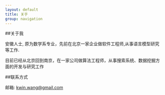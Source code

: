 ```yaml
---
layout: default
title: 关于
group: navigation
---
```


##关于我

安徽人士, 原为数学系专业，先前在北京一家企业做软件工程师,从事语言模型研究等工作.

目前已经从北京回到南京，在一家公司做算法工程师，从事搜索系统、数据挖掘方面的开发与研究工作

##联系方式

邮箱: <kwin.wang@gmail.com>
